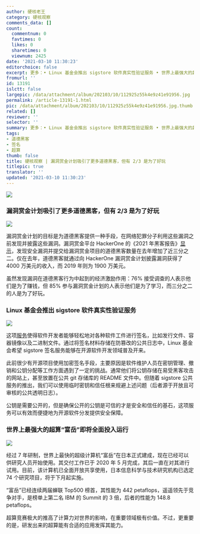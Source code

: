 ```yaml
---
author: 硬核老王
category: 硬核观察
comments_data: []
count:
  commentnum: 0
  favtimes: 0
  likes: 0
  sharetimes: 0
  viewnum: 2425
date: '2021-03-10 11:30:23'
editorchoice: false
excerpt: 更多：• Linux 基金会推出 sigstore 软件真实性验证服务 • 世界上最强大的超算“富岳”即将全面投入运行
fromurl: ''
id: 13191
islctt: false
largepic: /data/attachment/album/202103/10/112925z55k4e9z41e91956.jpg
permalink: /article-13191-1.html
pic: /data/attachment/album/202103/10/112925z55k4e9z41e91956.jpg.thumb.jpg
related: []
reviewer: ''
selector: ''
summary: 更多：• Linux 基金会推出 sigstore 软件真实性验证服务 • 世界上最强大的超算“富岳”即将全面投入运行
tags:
- 道德黑客
- 签名
- 超算
thumb: false
title: 硬核观察 | 漏洞赏金计划吸引了更多道德黑客，但有 2/3 是为了好玩
titlepic: true
translator: ''
updated: '2021-03-10 11:30:23'
---
```


![](/data/attachment/album/202103/10/112925z55k4e9z41e91956.jpg)


### 漏洞赏金计划吸引了更多道德黑客，但有 2/3 是为了好玩


![](/data/attachment/album/202103/10/112936nprww555zxbnt7nb.jpg)


漏洞赏金计划的目标是为道德黑客提供一种手段，在网络犯罪分子利用这些漏洞之前发现并披露这些漏洞。漏洞赏金平台 HackerOne 的《2021 年黑客报告》[显示](https://www.zdnet.com/article/bug-bounties-more-hackers-are-spotting-vulnerabilities-across-web-mobile-and-iot/ "https://www.zdnet.com/article/bug-bounties-more-hackers-are-spotting-vulnerabilities-across-web-mobile-and-iot/")，发现安全漏洞并提交给漏洞赏金项目的道德黑客数量在去年增加了近三分之二。仅在去年，道德黑客就通过向 HackerOne 漏洞赏金计划披露漏洞获得了 4000 万美元的收入，而 2019 年则为 1900 万美元。


虽然发现漏洞在道德黑客行为中起到的经济激励作用：76% 接受调查的人表示他们是为了赚钱，但 85% 参与漏洞赏金计划的人表示他们是为了学习，而三分之二的人是为了好玩。


### Linux 基金会推出 sigstore 软件真实性验证服务


![](/data/attachment/album/202103/10/112950ubnyfmixbnblodad.jpg)


这项[服务](https://sigstore.dev/ "https://sigstore.dev/")使得软件开发者能够轻松地对各种软件工件进行签名，比如发行文件、容器镜像以及二进制文件。通过将签名材料存储在防篡改的公共日志中，Linux 基金会希望 sigstore 签名服务能够在开源软件开发领域普及开来。


此前很少有开源项目使用加密签名手段，主要原因是软件维护人员在密钥管理、撤销和公钥分配等工作方面遇到了一定的挑战。通常他们将公钥存储在易受黑客攻击的网站上，甚至放置在公共 git 存储库的 README 文件中。但随着 sigstore 公共服务的推出，我们可以使用临时密钥和信任根来规避上述问题（后者源于开放且可审核的公共透明日志）。


公钥是需要公开的，但是确保公开的公钥是可信的才是安全和信任的基石，这项服务可以有效而便捷地为开源软件分发提供安全保障。


### 世界上最强大的超算“富岳”即将全面投入运行


![](/data/attachment/album/202103/10/113009pws9mom8avv9q8vb.jpg)


经过 7 年研制，世界上最快的超级计算机“富岳”在日本正式建成，现在已经可以供研究人员开始使用。其交付工作已于 2020 年 5 月完成，其后一直在对其进行试用。目前，该计算机已全面开放共享使用，日本信息科学与技术研究机构已选定 74 个研究项目，将于下月起实施。


“富岳”已经连续两届蝉联 Top500 榜首，其性能为 442 petaflops，遥遥领先于竞争对手，是榜单上第二名 IBM 的 Summit 的 3 倍，后者的性能为 148.8 petaflops。


超算竞赛极大的推高了计算力对世界的影响，在重要领域极有价值。不过，更重要的是，研发出来的超算能有合适的应用发挥其能力。